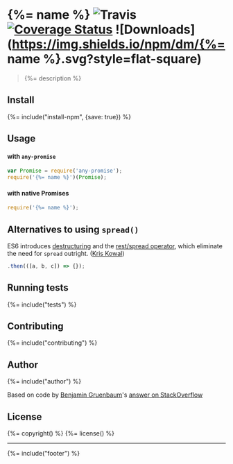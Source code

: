 # {%= name %} ![Travis](https://img.shields.io/travis/AndreasPizsa/promise-spread.svg?style=flat-square) [![Coverage Status](https://img.shields.io/coveralls/AndreasPizsa/promise-spread.svg?style=flat-square)](https://coveralls.io/github/AndreasPizsa/promise-spread?branch=master) ![Downloads](https://img.shields.io/npm/dm/{%= name %}.svg?style=flat-square)
              
> {%= description %}

## Install
{%= include("install-npm", {save: true}) %}

## Usage

#### with `any-promise`
```js
var Promise = require('any-promise');
require('{%= name %}')(Promise);
```

#### with native Promises
```js
require('{%= name %}');
```

## Alternatives to using `spread()`
ES6 introduces [destructuring](https://developer.mozilla.org/en/docs/Web/JavaScript/Reference/Operators/Destructuring_assignment) and the [rest/spread operator](https://developer.mozilla.org/en/docs/Web/JavaScript/Reference/Operators/Spread_operator), which eliminate the need for `spread` outright. ([Kris Kowal](http://stackoverflow.com/questions/22773920/can-promises-have-multiple-arguments-to-onfulfilled#comment34766222_22776850))

```javascript
.then(([a, b, c]) => {});
```
 
## Running tests
{%= include("tests") %}

## Contributing
{%= include("contributing") %}

## Author
{%= include("author") %}

Based on code by [Benjamin Gruenbaum](https://github.com/benjamingr)'s [answer on StackOverflow](http://stackoverflow.com/a/22776850/199263)

## License
{%= copyright() %}
{%= license() %}

***

{%= include("footer") %}
